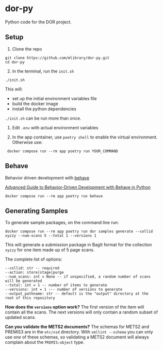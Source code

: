 # dor-py

Python code for the DOR project.

## Setup

1. Clone the repo

```
git clone https://github.com/mlibrary/dor-py.git
cd dor-py
```

2. In the terminal, run the `init.sh` 
```
./init.sh
```
This will:

* set up the initial environment variables file
* build the docker image
* install the python dependencies

`./init.sh` can be run more than once. 
  
1. Edit `.env` with actual environment variables

2. In the app container, use `poetry shell` to enable the virtual environment. Otherwise use:
```
 docker compose run --rm app poetry run YOUR_COMMAND
```
## Behave
Behavior driven development with [behave](https://behave.readthedocs.io/en/stable/) 

[Advanced Guide to Behavior-Driven Development with Behave in Python](https://behave.readthedocs.io/en/stable/install.html)
```commandline
docker compose run --rm app poetry run behave
```
## Generating Samples

To generate sample packages, on the command line run:

```
docker compose run --rm app poetry run dor samples generate --collid xyzzy --num-scans 5 --total 1 --versions 1
```

This will generate a submission package in BagIt format for the collection `xyzzy` for one item made up of 5 page scans.

The complete list of options:

```
--collid: str -- required
--action: store|stage|purge
--num_scans: int = None -- if unspecified, a random number of scans will be generated
--total: int = 1 -- number of items to generate
--versions: int = 1 --- number of versions to generate
--output_pathname: str -- default is the "output" directory at the root of this repository
```

**How does the `versions` option work?** The first version of the item will contain all the scans. 
The next versions will only contain a random subset of updated scans.

**Can you validate the METS2 documents?** The schemas for METS2 and PREMIS3 are in the `etc/xsd` 
directory. With `xmllint --schema` you can only use _one_ of these schemas, so validating a METS2
document will always complain about the `PREMIS:object` type.
